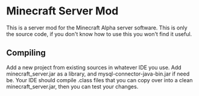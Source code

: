 Minecraft Server Mod
====================
This is a server mod for the Minecraft Alpha server software. This is only the source code, if you don't know how to use this you won't find it useful.

Compiling
---------
Add a new project from existing sources in whatever IDE you use. Add minecraft_server.jar as a library, and mysql-connector-java-bin.jar if need be. Your IDE should compile .class files that you can copy over into a clean minecraft_server.jar, then you can test your changes.

